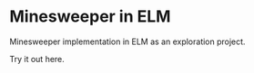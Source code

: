 # Minesweeper in ELM

Minesweeper implementation in ELM as an exploration project.

Try it out here.
